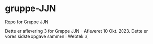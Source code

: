 # gruppe-JJN
Repo for Gruppe JJN

Dette er aflevering 3 for Gruppe JJN - Afleveret 10 Okt. 2023. Dette er vores sidste opgave sammen i Webtek :(
